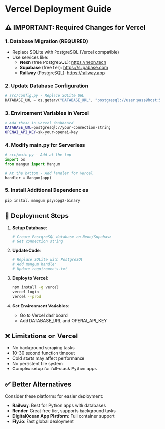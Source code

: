 # Vercel Deployment Guide

## ⚠️ IMPORTANT: Required Changes for Vercel

### 1. Database Migration (REQUIRED)
- Replace SQLite with PostgreSQL (Vercel compatible)
- Use services like:
  - **Neon** (free PostgreSQL): https://neon.tech
  - **Supabase** (free tier): https://supabase.com
  - **Railway** (PostgreSQL): https://railway.app

### 2. Update Database Configuration

```python
# src/config.py - Replace SQLite URL
DATABASE_URL = os.getenv("DATABASE_URL", "postgresql://user:pass@host:5432/dbname")
```

### 3. Environment Variables in Vercel

```bash
# Add these in Vercel dashboard
DATABASE_URL=postgresql://your-connection-string
OPENAI_API_KEY=sk-your-openai-key
```

### 4. Modify main.py for Serverless

```python
# src/main.py - Add at the top
import os
from mangum import Mangum

# At the bottom - Add handler for Vercel
handler = Mangum(app)
```

### 5. Install Additional Dependencies

```bash
pip install mangum psycopg2-binary
```

## 🚀 Deployment Steps

1. **Setup Database**:
   ```bash
   # Create PostgreSQL database on Neon/Supabase
   # Get connection string
   ```

2. **Update Code**:
   ```bash
   # Replace SQLite with PostgreSQL
   # Add mangum handler
   # Update requirements.txt
   ```

3. **Deploy to Vercel**:
   ```bash
   npm install -g vercel
   vercel login
   vercel --prod
   ```

4. **Set Environment Variables**:
   - Go to Vercel dashboard
   - Add DATABASE_URL and OPENAI_API_KEY

## ❌ Limitations on Vercel

- No background scraping tasks
- 10-30 second function timeout
- Cold starts may affect performance
- No persistent file system
- Complex setup for full-stack Python apps

## ✅ Better Alternatives

Consider these platforms for easier deployment:
- **Railway**: Best for Python apps with databases
- **Render**: Great free tier, supports background tasks  
- **DigitalOcean App Platform**: Full container support
- **Fly.io**: Fast global deployment
